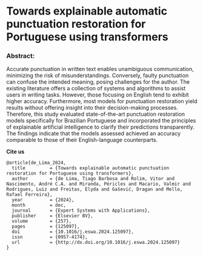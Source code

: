 # Towards explainable automatic punctuation restoration for Portuguese using transformers

### Abstract: 
Accurate punctuation in written text enables unambiguous communication, minimizing the risk of misunderstandings. Conversely, faulty punctuation can confuse the intended meaning, posing challenges for the author. The existing literature offers a collection of systems and algorithms to assist users in writing tasks. However, those focusing on English tend to exhibit higher accuracy. Furthermore, most models for punctuation restoration yield results without offering insight into their decision-making processes. Therefore, this study evaluated state-of-the-art punctuation restoration models specifically for Brazilian Portuguese and incorporated the principles of explainable artificial intelligence to clarify their predictions transparently. The findings indicate that the models assessed achieved an accuracy comparable to those of their English-language counterparts.

**Cite us**

```
@article{de_Lima_2024,
  title         = {Towards explainable automatic punctuation restoration for Portuguese using transformers},
  author        = {de Lima, Tiago Barbosa and Rolim, Vitor and Nascimento, André C.A. and Miranda, Péricles and Macario, Valmir and Rodrigues, Luiz and Freitas, Elyda and Gašević, Dragan and Mello, Rafael Ferreira},
  year          = {2024},
  month         = dec,
  journal       = {Expert Systems with Applications},
  publisher     = {Elsevier BV},
  volume        = {257},
  pages         = {125097},
  doi           = {10.1016/j.eswa.2024.125097},
  issn          = {0957-4174},
  url           = {http://dx.doi.org/10.1016/j.eswa.2024.125097}
}
```
